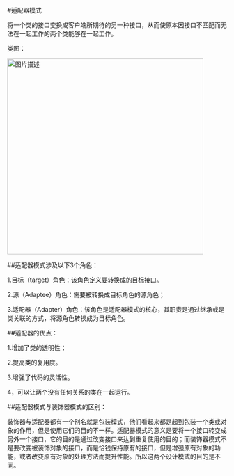 #适配器模式

将一个类的接口变换成客户端所期待的另一种接口，从而使原本因接口不匹配而无法在一起工作的两个类能够在一起工作。



类图：

<img src="adapter.jpg" width = "450" alt="图片描述" align=center />




##适配器模式涉及以下3个角色：

1.目标（target）角色：该角色定义要转换成的目标接口。

2.源（Adaptee）角色：需要被转换成目标角色的源角色；

3.适配器（Adapter）角色：该角色是适配器模式的核心，其职责是通过继承或是类关联的方式，将源角色转换成为目标角色。




##适配器的优点：

1.增加了类的透明性；

2.提高类的复用度。

3.增强了代码的灵活性。

4，可以让两个没有任何关系的类在一起运行。






##适配器模式与装饰器模式的区别：

装饰器与适配器都有一个别名就是包装模式，他们看起来都是起到包装一个类或对象的作用，但是使用它们的目的不一样。适配器模式的意义是要将一个接口转变成另外一个接口，它的目的是通过改变接口来达到重复使用的目的；而装饰器模式不是要改变被装饰对象的接口，而是恰钱保持原有的接口，但是增强原有对象的功能，或者改变原有对象的处理方法而提升性能。所以这两个设计模式的目的是不同。